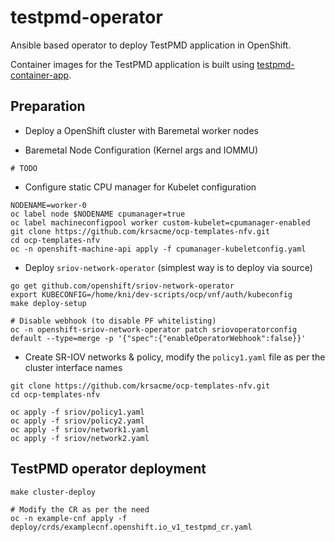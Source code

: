 testpmd-operator
================

Ansible based operator to deploy TestPMD application in OpenShift.

Container images for the TestPMD application is built using [testpmd-container-app](https://github.com/krsacme/testpmd-container-app). 

Preparation
----------
* Deploy a OpenShift cluster with Baremetal worker nodes

* Baremetal Node Configuration (Kernel args and IOMMU)
```
# TODO

```

* Configure static CPU manager for Kubelet configuration
```
NODENAME=worker-0
oc label node $NODENAME cpumanager=true
oc label machineconfigpool worker custom-kubelet=cpumanager-enabled
git clone https://github.com/krsacme/ocp-templates-nfv.git
cd ocp-templates-nfv
oc -n openshift-machine-api apply -f cpumanager-kubeletconfig.yaml
```

* Deploy ``sriov-network-operator`` (simplest way is to deploy via source)
```
go get github.com/openshift/sriov-network-operator
export KUBECONFIG=/home/kni/dev-scripts/ocp/vnf/auth/kubeconfig
make deploy-setup

# Disable webhook (to disable PF whitelisting)
oc -n openshift-sriov-network-operator patch sriovoperatorconfig default --type=merge -p '{"spec":{"enableOperatorWebhook":false}}'
```
* Create SR-IOV networks & policy, modify the ``policy1.yaml`` file as per the cluster interface names
```
git clone https://github.com/krsacme/ocp-templates-nfv.git
cd ocp-templates-nfv

oc apply -f sriov/policy1.yaml
oc apply -f sriov/policy2.yaml
oc apply -f sriov/network1.yaml
oc apply -f sriov/network2.yaml
```

TestPMD operator deployment
---------------------------

```
make cluster-deploy

# Modify the CR as per the need
oc -n example-cnf apply -f deploy/crds/examplecnf.openshift.io_v1_testpmd_cr.yaml
```
